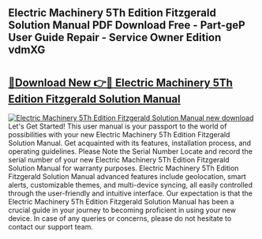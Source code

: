 ## Electric Machinery 5Th Edition Fitzgerald Solution Manual PDF Download Free - Part-geP User Guide Repair - Service Owner Edition vdmXG

# <h2><a href="http://bc66144.oget.top/?id=Electric+Machinery+5Th+Edition+Fitzgerald+Solution+Manual">🔗Download New 👉🔴 Electric Machinery 5Th Edition Fitzgerald Solution Manual</a></h2>

[![Electric Machinery 5Th Edition Fitzgerald Solution Manual new download](https://i.imgur.com/5g1atiW.png)](http://bc66144.oget.top/?id=Electric+Machinery+5Th+Edition+Fitzgerald+Solution+Manual)
Let's Get Started! This user manual is your passport to the world of possibilities with your new Electric Machinery 5Th Edition Fitzgerald Solution Manual. Get acquainted with its features, installation process, and operating guidelines. Please Note the Serial Number Locate and record the serial number of your new Electric Machinery 5Th Edition Fitzgerald Solution Manual for warranty purposes. Electric Machinery 5Th Edition Fitzgerald Solution Manual advanced features include geolocation, smart alerts, customizable themes, and multi-device syncing, all easily controlled through the user-friendly and intuitive interface. Our expectation is that the Electric Machinery 5Th Edition Fitzgerald Solution Manual has been a crucial guide in your journey to becoming proficient in using your new device. In case of any queries or concerns, please do not hesitate to contact our support team.
